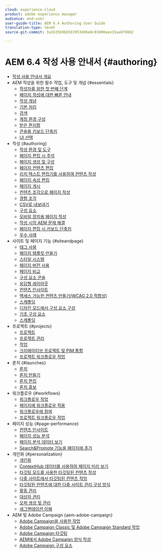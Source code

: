 ```yaml
---
cloud: experience-cloud
product: adobe experience manager
audience: end-user
user-guide-title: AEM 6.4 Authoring User Guide
translation-type: tm+mt
source-git-commit: 3a1b35b9b6591953dd6e8c03490aee15aa0780d2

---
```



# AEM 6.4 작성 사용 안내서 {#authoring}

+ [작성 사용 안내서 개요](home.md)
+ AEM 작성을 위한 필수 작업, 도구 및 개념 {#essentials}
   + [작성자를 위한 첫 번째 단계](first-steps.md)
   + [페이지 작성에 대한 빠른 안내](qg-page-authoring.md)
   + [작성 개념](author.md)
   + [기본 처리](basic-handling.md)
   + [검색](search.md)
   + [계정 환경 구성](user-properties.md)
   + [받은 편지함](inbox.md)
   + [콘솔용 키보드 단축키](keyboard-shortcuts.md)
   + [UI 선택](select-ui.md)
+ 작성 {#authoring}
   + [작성 환경 및 도구](author-environment-tools.md)
   + [페이지 편집 시 주석](annotations.md)
   + [페이지 생성 및 구성](managing-pages.md)
   + [페이지 컨텐츠 편집](editing-content.md)
   + [리치 텍스트 편집기를 사용하여 컨텐츠 작성](rich-text-editor.md)
   + [페이지 속성 편집](editing-page-properties.md)
   + [페이지 게시](publishing-pages.md)
   + [컨텐츠 조각으로 페이지 작성](content-fragments.md)
   + [경험 조각](experience-fragments.md)
   + [CSV로 내보내기](csv-export.md)
   + [구성 요소](default-components.md)
   + [모바일 장치용 페이지 작성](mobile.md)
   + [작성 시의 AEM 문제 해결](troubleshooting.md)
   + [페이지 편집 시 키보드 단축키](page-authoring-keyboard-shortcuts.md)
   + [우수 사례](best-practices.md)
+ 사이트 및 페이지 기능 {#siteandpage}
   + [태그 사용](tags.md)
   + [페이지 템플릿 만들기](templates.md)
   + [스타일 시스템](style-system.md)
   + [페이지 버전 사용](working-with-page-versions.md)
   + [페이지 비교](page-diff.md)
   + [구성 요소 콘솔](default-components-console.md)
   + [응답형 레이아웃](responsive-layout.md)
   + [컨텐츠 인사이트](content-insights.md)
   + [액세스 가능한 컨텐츠 만들기(WCAG 2.0 적합성)](creating-accessible-content.md)
   + [스캐폴딩](scaffolding.md)
   + [디자인 모드에서 구성 요소 구성](default-components-designmode.md)
   + [기초 구성 요소](default-components-foundation.md)
   + [스캐폴딩](scaffolding.md)
+ 프로젝트 {#projects}
   + [프로젝트](projects.md)
   + [프로젝트 관리](touch-ui-managing-projects.md)
   + [작업](task-content.md)
   + [크리에이티브 프로젝트 및 PIM 통합](managing-product-information.md)
   + [프로젝트 워크플로우 작업](projects-with-workflows.md)
+ 론치 {#launches}
   + [론치](launches.md)
   + [론치 만들기](launches-creating.md)
   + [론치 편집](launches-editing.md)
   + [론치 홍보](launches-promoting.md)
+ 워크플로우 {#workflows}
   + [워크플로우 작업](workflows.md)
   + [페이지에 워크플로우 적용](workflows-applying.md)
   + [워크플로우에 참여](workflows-participating.md)
   + [프로젝트 워크플로우 작업](projects-with-workflows.md)
+ 페이지 성능 {#page-performance}
   + [컨텐츠 인사이트](content-insights.md)
   + [페이지 성능 분석](ci-analyze.md)
   + [페이지 분석 데이터 보기](pa-using.md)
   + [Search&amp;Promote 기능을 페이지에 추가](search-and-promote.md)
+ 개인화 {#personalization}
   + [개인화](personalization.md)
   + [ContextHub 데이터를 사용하여 페이지 미리 보기](ch-previewing.md)
   + [타깃팅 모드를 사용한 타깃팅된 컨텐츠 작성](content-targeting-touch.md)
   + [다중 사이트에서 타깃팅된 컨텐츠 작업](multisite-support-targeted-content.md)
   + [타깃팅된 컨텐츠에 대한 다중 사이트 관리 구성 방식](technical-multisite-targeted.md)
   + [활동 관리](activitylib.md)
   + [대상자 관리](managing-audiences.md)
   + [오퍼 생성 및 관리](offerlib.md)
   + [세그멘테이션 이해](segmentation-overview.md)
+ AEM 및 Adobe Campaign {aem-adobe-campaign}
   + [Adobe Campaign을 사용한 작업](adobe-campaign.md)
   + [Adobe Campaign Classic 및 Adobe Campaign Standard 작업](campaign.md)
   + [Adobe Campaign 타깃팅](target-adobe-campaign.md)
   + [AEM에서 Adobe Campaign 양식 작성](adobe-campaign-forms.md)
   + [Adobe Campaign 구성 요소](adobe-campaign-components.md)